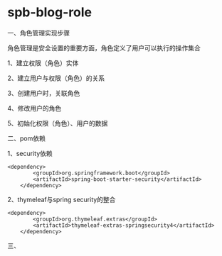 # spb-blog-role

一、角色管理实现步骤

角色管理是安全设置的重要方面，角色定义了用户可以执行的操作集合

1、建立权限（角色）实体

2、建立用户与权限（角色）的关系

3、创建用户时，关联角色

4、修改用户的角色

5、初始化权限（角色）、用户的数据

二、pom依赖

1、security依赖

    <dependency>
			<groupId>org.springframework.boot</groupId>
			<artifactId>spring-boot-starter-security</artifactId>
		</dependency>
    
2、thymeleaf与spring security的整合

    <dependency>
			<groupId>org.thymeleaf.extras</groupId>
			<artifactId>thymeleaf-extras-springsecurity4</artifactId>
		</dependency>
    
 三、
